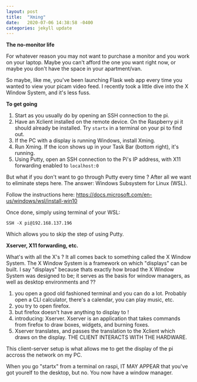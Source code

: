 ```yaml
---
layout: post
title:  "Xming"
date:   2020-07-06 14:38:58 -0400
categories: jekyll update
---
```

**The no-monitor life**

For whatever reason you may not want to purchase a monitor and you work on your laptop. Maybe you can't afford the one you want right now, or maybe you don't have the space in your apartment/van. 

So maybe, like me, you've been launching Flask web app every time you wanted to view your picam video feed. I recently took a little dive into the X Window System, and it's less fuss. 

**To get going**

1. Start as you usually do by opening an SSH connection to the pi. 
2. Have an Xclient installed on the remote device. On the Raspberry pi it should already be installed. Try `startx` in a terminal on your pi to find out.
2. If the PC with a display is running Windows, install Xming. 
3. Run Xming. If the icon shows up in your Task Bar (bottom right), it's running.  
3. Using Putty, open an SSH connection to the Pi's IP address, with X11 forwarding enabled to `localhost:0`

But what if you don't want to go through Putty every time ? After all we want to eliminate steps here.
The answer: Windows Subsystem for Linux (WSL). 

Follow the instructions here: https://docs.microsoft.com/en-us/windows/wsl/install-win10

Once done, simply using terminal of your WSL:

`SSH -X pi@192.168.137.196`

Which allows you to skip the step of using Putty.

**Xserver, X11 forwarding, etc.**

What's with all the X's ? It all comes back to something called the X Window System. 
The X Window System is a framework on which "displays" can be built. I say "displays" because thats exactly how broad the X Window System was designed to be; it serves as the basis for window managers, as well as desktop environments and ??

1. you open a good old fashioned terminal and you can do a lot. Probably open a CLI calculator, there's a calendar, you can play music, etc.
2. you try to open firefox. 
3. but firefox doesn't have anything to display to ! 
4. introducing: Xserver. Xserver is an application that takes commands from firefox to draw boxes, widgets, and burning foxes. 
5. Xserver translates, and passes the translation to the Xclient which draws on the display. THE CLIENT INTERACTS WITH THE HARDWARE. 

This client-server setup is what allows me to get the display of the pi accross the network on my PC. 

When you go "startx" from a terminal on raspi, IT MAY APPEAR that you've got yourelf to the desktop, but no. 
You now have a window manager. 
